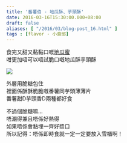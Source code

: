 ```yaml
---
title: '番薯伯 - 地瓜酥、芋頭酥'
date: 2016-03-16T15:30:00.000+08:00
draft: false
aliases: [ "/2016/03/blog-post_16.html" ]
tags : [flavor - 小食部]
---
```


食完又甜又黏黏口嘅[地瓜蜜](http://www.hidie.net/2016/01/day4_19.html)  
咁更加唔可以唔試脆口嘅地瓜酥芋頭酥  

[![](https://c1.staticflickr.com/1/274/31793356421_b7b73fc829_z.jpg)](https://c1.staticflickr.com/1/274/31793356421_b7b73fc829_z.jpg)

外層用脆糖包住  
裡面係酥酥脆脆嘅番薯同芋頭薄薄片  
番薯甜D芋頭香D兩種都好食  
  
不過個脆糖嘛...  
唔潮得兼且唔係好熱得  
如果唔係會黏埋一齊好漿口  
所以記得：唔係即時食就一定一定要放入雪櫃啊！